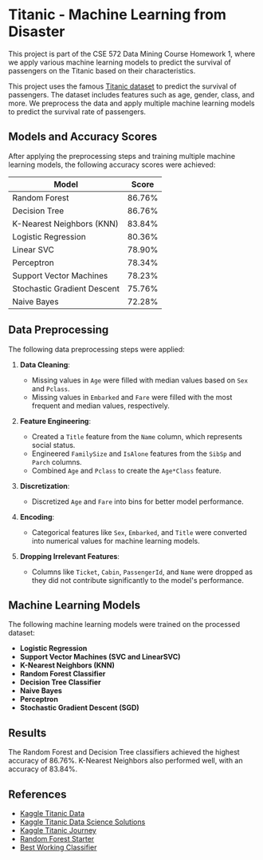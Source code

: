 # Titanic - Machine Learning from Disaster

This project is part of the CSE 572 Data Mining Course Homework 1, where we apply various machine learning models to predict the survival of passengers on the Titanic based on their characteristics.

This project uses the famous [Titanic dataset](https://www.kaggle.com/c/titanic/data) to predict the survival of passengers. The dataset includes features such as age, gender, class, and more. We preprocess the data and apply multiple machine learning models to predict the survival rate of passengers.

## Models and Accuracy Scores

After applying the preprocessing steps and training multiple machine learning models, the following accuracy scores were achieved:

| Model                      | Score  |
|-----------------------------|--------|
| Random Forest               | 86.76% |
| Decision Tree               | 86.76% |
| K-Nearest Neighbors (KNN)   | 83.84% |
| Logistic Regression         | 80.36% |
| Linear SVC                  | 78.90% |
| Perceptron                  | 78.34% |
| Support Vector Machines     | 78.23% |
| Stochastic Gradient Descent | 75.76% |
| Naive Bayes                 | 72.28% |

## Data Preprocessing

The following data preprocessing steps were applied:

1. **Data Cleaning**: 
   - Missing values in `Age` were filled with median values based on `Sex` and `Pclass`.
   - Missing values in `Embarked` and `Fare` were filled with the most frequent and median values, respectively.
   
2. **Feature Engineering**:
   - Created a `Title` feature from the `Name` column, which represents social status.
   - Engineered `FamilySize` and `IsAlone` features from the `SibSp` and `Parch` columns.
   - Combined `Age` and `Pclass` to create the `Age*Class` feature.

3. **Discretization**:
   - Discretized `Age` and `Fare` into bins for better model performance.

4. **Encoding**:
   - Categorical features like `Sex`, `Embarked`, and `Title` were converted into numerical values for machine learning models.

5. **Dropping Irrelevant Features**:
   - Columns like `Ticket`, `Cabin`, `PassengerId`, and `Name` were dropped as they did not contribute significantly to the model's performance.

## Machine Learning Models

The following machine learning models were trained on the processed dataset:

- **Logistic Regression**
- **Support Vector Machines (SVC and LinearSVC)**
- **K-Nearest Neighbors (KNN)**
- **Random Forest Classifier**
- **Decision Tree Classifier**
- **Naive Bayes**
- **Perceptron**
- **Stochastic Gradient Descent (SGD)**

## Results

The Random Forest and Decision Tree classifiers achieved the highest accuracy of 86.76%. K-Nearest Neighbors also performed well, with an accuracy of 83.84%. 

## References

- [Kaggle Titanic Data](https://www.kaggle.com/c/titanic/data)
- [Kaggle Titanic Data Science Solutions](https://www.kaggle.com/code/preejababu/titanic-data-science-solutions)
- [Kaggle Titanic Journey](https://www.kaggle.com/omarelgabry/titanic/a-journey-through-titanic)
- [Random Forest Starter](https://www.kaggle.com/c/titanic/details/getting-started-with-random-forests)
- [Best Working Classifier](https://www.kaggle.com/sinakhorami/titanic/titanic-best-working-classifier)